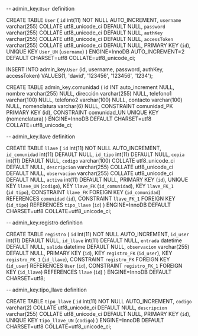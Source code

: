 -- admin_key.`User` definition

CREATE TABLE `User` (
`id` int(11) NOT NULL AUTO_INCREMENT,
`username` varchar(255) COLLATE utf8_unicode_ci DEFAULT NULL,
`password` varchar(255) COLLATE utf8_unicode_ci DEFAULT NULL,
`authKey` varchar(255) COLLATE utf8_unicode_ci DEFAULT NULL,
`accessToken` varchar(255) COLLATE utf8_unicode_ci DEFAULT NULL,
PRIMARY KEY (`id`),
UNIQUE KEY `User_UN` (`username`)
) ENGINE=InnoDB AUTO_INCREMENT=2 DEFAULT CHARSET=utf8 COLLATE=utf8_unicode_ci;

INSERT INTO admin_key.`User`
(id, username, password, authKey, accessToken)
VALUES(1, 'david', '123456', '123456', '1234');


CREATE TABLE admin_key.comunidad (
id INT auto_increment NULL,
nombre varchar(255) NULL,
dirección varchar(255) NULL,
telefono1 varchar(100) NULL,
telefono2 varchar(100) NULL,
contacto varchar(100) NULL,
nomenclatura varchar(6) NULL,
CONSTRAINT comunidad_PK PRIMARY KEY (id),
CONSTRAINT comunidad_UN UNIQUE KEY (nomenclatura)
)
ENGINE=InnoDB
DEFAULT CHARSET=utf8
COLLATE=utf8_unicode_ci;

-- admin_key.llave definition

CREATE TABLE `llave` (
`id` int(11) NOT NULL AUTO_INCREMENT,
`id_comunidad` int(11) DEFAULT NULL,
`id_tipo` int(11) DEFAULT NULL,
`copia` int(11) DEFAULT NULL,
`codigo` varchar(100) COLLATE utf8_unicode_ci DEFAULT NULL,
`descripcion` varchar(255) COLLATE utf8_unicode_ci DEFAULT NULL,
`observacion` varchar(255) COLLATE utf8_unicode_ci DEFAULT NULL,
`activa` int(11) DEFAULT NULL,
PRIMARY KEY (`id`),
UNIQUE KEY `llave_UN` (`codigo`),
KEY `llave_FK` (`id_comunidad`),
KEY `llave_FK_1` (`id_tipo`),
CONSTRAINT `llave_FK` FOREIGN KEY (`id_comunidad`) REFERENCES `comunidad` (`id`),
CONSTRAINT `llave_FK_1` FOREIGN KEY (`id_tipo`) REFERENCES `tipo_llave` (`id`)
) ENGINE=InnoDB DEFAULT CHARSET=utf8 COLLATE=utf8_unicode_ci;

-- admin_key.registro definition

CREATE TABLE `registro` (
`id` int(11) NOT NULL AUTO_INCREMENT,
`id_user` int(11) DEFAULT NULL,
`id_llave` int(11) DEFAULT NULL,
`entrada` datetime DEFAULT NULL,
`salida` datetime DEFAULT NULL,
`observacion` varchar(255) DEFAULT NULL,
PRIMARY KEY (`id`),
KEY `registro_FK` (`id_user`),
KEY `registro_FK_1` (`id_llave`),
CONSTRAINT `registro_FK` FOREIGN KEY (`id_user`) REFERENCES `User` (`id`),
CONSTRAINT `registro_FK_1` FOREIGN KEY (`id_llave`) REFERENCES `llave` (`id`)
) ENGINE=InnoDB DEFAULT CHARSET=utf8;

-- admin_key.tipo_llave definition

CREATE TABLE `tipo_llave` (
`id` int(11) NOT NULL AUTO_INCREMENT,
`codigo` varchar(2) COLLATE utf8_unicode_ci DEFAULT NULL,
`descripcion` varchar(255) COLLATE utf8_unicode_ci DEFAULT NULL,
PRIMARY KEY (`id`),
UNIQUE KEY `tipo_llave_UN` (`codigo`)
) ENGINE=InnoDB DEFAULT CHARSET=utf8 COLLATE=utf8_unicode_ci;